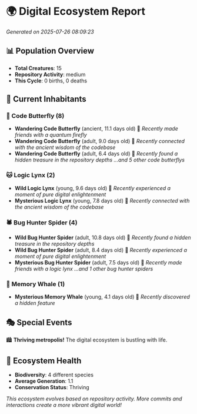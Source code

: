 # 🌍 Digital Ecosystem Report
*Generated on 2025-07-26 08:09:23*

## 📊 Population Overview
- **Total Creatures**: 15
- **Repository Activity**: medium
- **This Cycle**: 0 births, 0 deaths

## 👥 Current Inhabitants

### 🦋 Code Butterfly (8)
- **Wandering Code Butterfly** (ancient, 11.1 days old) 💛
  *Recently made friends with a quantum firefly*
- **Wandering Code Butterfly** (adult, 9.0 days old) 💚
  *Recently connected with the ancient wisdom of the codebase*
- **Wandering Code Butterfly** (adult, 6.4 days old) 💚
  *Recently found a hidden treasure in the repository depths*
  *...and 5 other code butterflys*

### 🐱 Logic Lynx (2)
- **Wild Logic Lynx** (young, 9.6 days old) 💚
  *Recently experienced a moment of pure digital enlightenment*
- **Mysterious Logic Lynx** (young, 7.8 days old) 💚
  *Recently connected with the ancient wisdom of the codebase*

### 🕷️ Bug Hunter Spider (4)
- **Wild Bug Hunter Spider** (adult, 10.8 days old) 💛
  *Recently found a hidden treasure in the repository depths*
- **Wild Bug Hunter Spider** (adult, 8.4 days old) 💚
  *Recently experienced a moment of pure digital enlightenment*
- **Mysterious Bug Hunter Spider** (adult, 7.5 days old) 💚
  *Recently made friends with a logic lynx*
  *...and 1 other bug hunter spiders*

### 🐋 Memory Whale (1)
- **Mysterious Memory Whale** (young, 4.1 days old) 💚
  *Recently discovered a hidden feature*

## 🎭 Special Events

🏙️ **Thriving metropolis!** The digital ecosystem is bustling with life.

## 🔬 Ecosystem Health
- **Biodiversity**: 4 different species
- **Average Generation**: 1.1
- **Conservation Status**: Thriving

*This ecosystem evolves based on repository activity. More commits and interactions create a more vibrant digital world!*